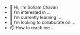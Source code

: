 - 👋 Hi, I’m Soham Chavan
- 👀 I’m interested in ...
- 🌱 I’m currently learning ...
- 💞️ I’m looking to collaborate on ...
- 📫 How to reach me ...

<!---
Soham-SRC/Soham-SRC is a ✨ special ✨ repository because its `README.md` (this file) appears on your GitHub profile.
You can click the Preview link to take a look at your changes.
--->
